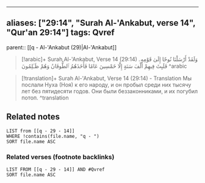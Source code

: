 
---
aliases: ["29:14", "Surah Al-'Ankabut, verse 14", "Qur'an 29:14"]
tags: Qvref
---

parent:: [[q - Al-'Ankabut (29)|Al-'Ankabut]]

> [!arabic]+ Surah Al-'Ankabut, Verse 14 (29:14)
> <span class="quran-arabic">وَلَقَدْ أَرْسَلْنَا نُوحًا إِلَىٰ قَوْمِهِۦ فَلَبِثَ فِيهِمْ أَلْفَ سَنَةٍ إِلَّا خَمْسِينَ عَامًا فَأَخَذَهُمُ ٱلطُّوفَانُ وَهُمْ ظَـٰلِمُونَ</span>
^arabic

> [!translation]+ Surah Al-'Ankabut, Verse 14 (29:14) - Translation
> Мы послали Нуха (Ноя) к его народу, и он пробыл среди них тысячу лет без пятидесяти годов. Они были беззаконниками, и их погубил потоп.
^translation



## Related notes
```dataview
LIST from [[q - 29 - 14]]
WHERE !contains(file.name, "q - ")
SORT file.name ASC
```

### Related verses (footnote backlinks)
```dataview
LIST FROM [[q - 29 - 14]] AND #Qvref
SORT file.name ASC
```

